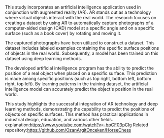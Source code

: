 This study incorporates an artificial intelligence application used in conjunction with augmented reality (AR). AR stands out as a technology where virtual objects interact with the real world. The research focuses on creating a dataset by using AR to automatically capture photographs of a computer-aided design (CAD) model at a specific angle and on a specific surface (such as a book cover) by rotating and moving it.

The captured photographs have been utilized to construct a dataset. This dataset includes labeled examples containing the specific surface positions of objects in the real world. Subsequently, a model has been trained on this dataset using deep learning methods.

The developed artificial intelligence program has the ability to predict the position of a real object when placed on a specific surface. This prediction is made among specific positions (such as top right, bottom left, bottom right, top left). By learning patterns in the training dataset, the artificial intelligence model can accurately predict the object's position in the real world.

This study highlights the successful integration of AR technology and deep learning methods, demonstrating the capability to predict the positions of objects on specific surfaces. This method has practical applications in industrial design, education, and various other fields.
explanation:https://www.youtube.com/watch?v=-bpCF03pCIg
Related repository:https://github.com/OzanArgitOnceken/HorseChess
